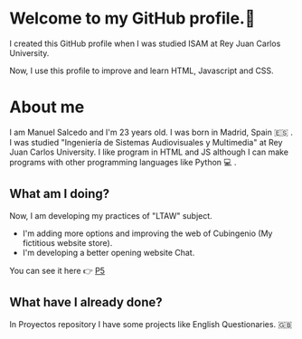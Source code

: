 # Welcome to my GitHub profile.👋

I created this GitHub profile when I was studied ISAM at Rey Juan Carlos University.

Now, I use this profile to improve and learn HTML, Javascript and CSS.

# About me

I am Manuel Salcedo and I'm 23 years old. I was born in Madrid, Spain :es: . I was studied "Ingeniería de Sistemas Audiovisuales y Multimedia" at Rey Juan Carlos University. I like program in HTML and JS although I can make programs with other programming languages like Python :computer: .

## What am I doing?

Now, I am developing my practices of "LTAW" subject.
  
  * I'm adding more options and improving the web of Cubingenio (My fictitious website store). 
  * I'm developing a better opening website Chat.
 
You can see it here :point_right: [P5](https://github.com/SalcedoManuel/2020-2021-LTAW-Practicas/tree/main/P5) 

## What have I already done?

In Proyectos repository I have some projects like English Questionaries. :gb:
<!--
**SalcedoManuel/SalcedoManuel** is a ✨ _special_ ✨ repository because its `README.md` (this file) appears on your GitHub profile.

Here are some ideas to get you started:

- 🔭 I’m currently working on ...
- 🌱 I’m currently learning ...
- 👯 I’m looking to collaborate on ...
- 🤔 I’m looking for help with ...
- 💬 Ask me about ...
- 📫 How to reach me: ...
- 😄 Pronouns: ...
- ⚡ Fun fact: ...
-->
